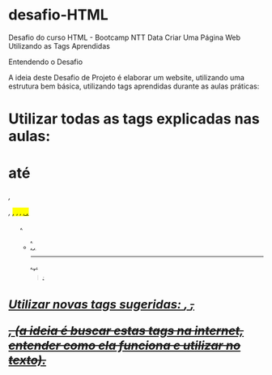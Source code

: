 # desafio-HTML
Desafio do curso HTML - Bootcamp NTT Data
Criar Uma Página Web Utilizando as Tags Aprendidas

Entendendo o Desafio
 
A ideia deste Desafio de Projeto é elaborar um website, utilizando uma estrutura bem básica, utilizando tags aprendidas durante as aulas práticas:
 
# Utilizar todas as tags explicadas nas aulas: <h1> até <h6>, <p>, <mark>, <small>, <i>, <u>, <strong>, <ol>, <ul>, <li>, <a>, <hr>, <sub>, <sup>, <blockquote>;
# Utilizar novas tags sugeridas: <font>, <del>, <p>, <abbr> (a ideia é buscar estas tags na internet, entender como ela funciona e utilizar no texto).
